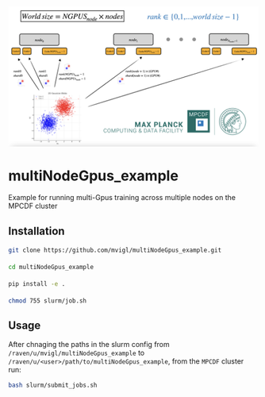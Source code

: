 <img src="figures/slide.png" alt="Alt text" width="700">

# multiNodeGpus_example
Example for running multi-Gpus training across multiple nodes on the MPCDF cluster

## Installation

```bash
git clone https://github.com/mvigl/multiNodeGpus_example.git

cd multiNodeGpus_example

pip install -e .

chmod 755 slurm/job.sh
```

## Usage
After chnaging the paths in the slurm config from `/raven/u/mvigl/multiNodeGpus_example` to `/raven/u/<user>/path/to/multiNodeGpus_example`, from the `MPCDF` cluster run:

```bash
bash slurm/submit_jobs.sh
```